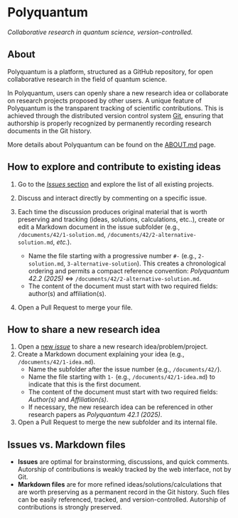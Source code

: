 # Polyquantum
_Collaborative research in quantum science, version-controlled._

## About
Polyquantum is a platform, structured as a GitHub repository, for open collaborative research in the field of quantum science.

In Polyquantum, users can openly share a new research idea or collaborate on research projects proposed by other users.
A unique feature of Polyquantum is the transparent tracking of scientific contributions. This is achieved through the distributed version control system [Git](https://en.wikipedia.org/wiki/Git), ensuring that authorship is properly recognized by permanently recording research documents in the Git history. 

More details about Polyquantum can be found on the [ABOUT.md](ABOUT.md) page.

## How to explore and contribute to existing ideas
1. Go to the [_Issues_ section](https://github.com/andreamari/polyquantum_test/issues) and explore the list of all existing projects.
1. Discuss and interact directly by commenting on a specific issue.
2. Each time the discussion produces original material that is worth preserving and tracking (ideas, solutions, calculations, etc..), create or edit a Markdown document in the issue subfolder (e.g., `/documents/42/1-solution.md`, `/documents/42/2-alternative-solution.md`, _etc._).
   - Name the file starting with a progressive number `#-` (e.g., `2-solution.md`, `3-alternative-solution`). This creates a chronological ordering and permits a compact reference convention: _Polyquantum 42.2 (2025)_ $\Leftrightarrow$ `/documents/42/2-alternative-solution.md`.
   - The content of the document must start with two required fields: author(s) and affiliation(s).

4. Open a Pull Request to merge your file.

## How to share a new research idea
1. Open a [new *issue*](https://github.com/andreamari/polyquantum_test/issues/new/choose) to share a new research idea/problem/project.
2. Create a Markdown document explaining your idea (e.g., `/documents/42/1-idea.md`).
   - Name the subfolder after the issue number (e.g., `/documents/42/`).
   - Name the file starting with `1-` (e.g., `/documents/42/1-idea.md`) to indicate that this is the first document.
   - The content of the document must start with two required fields: _Author(s)_ and _Affiliation(s)_.
   - If necessary, the new research idea can be referenced in other research papers as _Polyquantum 42.1 (2025)_.
3. Open a Pull Request to merge the new subfolder and its internal file.  

## Issues vs. Markdown files
- **Issues** are optimal for brainstorming, discussions, and quick comments. Autorship of contributions is weakly tracked by the web interface, not by Git.
- **Markdown files** are for more refined ideas/solutions/calculations that are worth preserving as a permanent record in the Git history. Such files can be easily referenced, tracked, and version-controlled. Autorship of contributions is strongly preserved.
